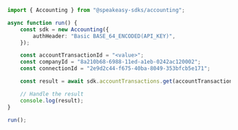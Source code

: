 <!-- Start SDK Example Usage [usage] -->
```typescript
import { Accounting } from "@speakeasy-sdks/accounting";

async function run() {
    const sdk = new Accounting({
        authHeader: "Basic BASE_64_ENCODED(API_KEY)",
    });

    const accountTransactionId = "<value>";
    const companyId = "8a210b68-6988-11ed-a1eb-0242ac120002";
    const connectionId = "2e9d2c44-f675-40ba-8049-353bfcb5e171";

    const result = await sdk.accountTransactions.get(accountTransactionId, companyId, connectionId);

    // Handle the result
    console.log(result);
}

run();

```
<!-- End SDK Example Usage [usage] -->